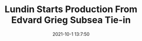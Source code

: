 ---
"title": "Lundin Starts Production From Edvard Grieg Subsea Tie-in"
"date": "2021-10-1 13:7:50"
"feed_name": "RIGZONE"
"feed_website": "http://www.rigzone.com/"
"feed_rss": "http://www.rigzone.com/news/rss/rigzone_latest.aspx"
"link": "https://www.rigzone.com/news/lundin_starts_production_from_edvard_grieg_subsea_tiein-01-oct-2021-166592-article/?rss=true"
"source": "None"
"file": "_posts/2021-1-1-2a217c737f950f6e9a25ab50cbb43a7a7679d61c.md"
"accident": "0"
"drilling": "0"
"dead": "0"
"injured": "0"
"arrested": "0"
"where": "unknown site"
"causes": "unknown"
"place": "unknown place"
---